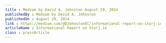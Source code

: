 ```yaml
---
title : Medium by David A. Johnston August 29, 2014
publishedBy : Medium by David A. Johnston
publishedOn : August 29, 2014
link : https://medium.com/@DJohnstonEC/informational-report-on-storj-io-1a03c5c65266 
articleName : Informational Report on Storj.io
class : pressArticle
---
```

